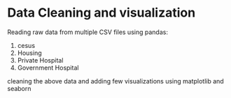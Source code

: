# Data Cleaning and visualization

Reading raw data from multiple CSV files using pandas:
1) cesus 
2) Housing
3) Private Hospital
4) Government Hospital

cleaning the above data and adding few visualizations using matplotlib and seaborn
